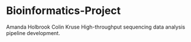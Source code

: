 # Bioinformatics-Project
Amanda Holbrook
Colin Kruse
High-throughput sequencing data analysis 
pipeline development.
